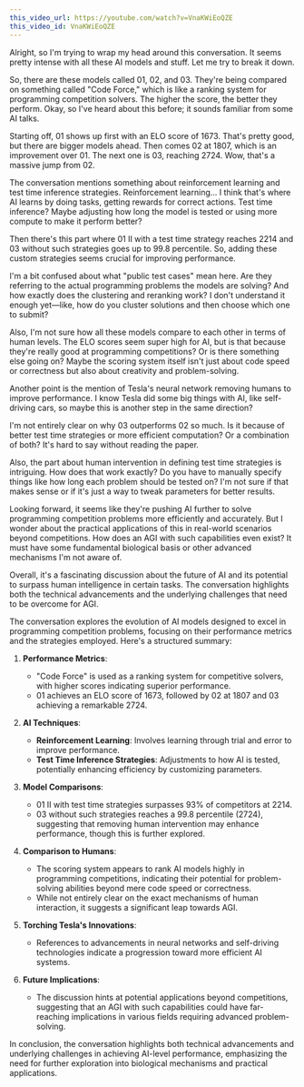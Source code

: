 ```yaml
---
this_video_url: https://youtube.com/watch?v=VnaKWiEoQZE
this_video_id: VnaKWiEoQZE
---
```

<think>
Alright, so I'm trying to wrap my head around this conversation. It seems pretty intense with all these AI models and stuff. Let me try to break it down.

So, there are these models called 01, 02, and 03. They're being compared on something called "Code Force," which is like a ranking system for programming competition solvers. The higher the score, the better they perform. Okay, so I've heard about this before; it sounds familiar from some AI talks.

Starting off, 01 shows up first with an ELO score of 1673. That's pretty good, but there are bigger models ahead. Then comes 02 at 1807, which is an improvement over 01. The next one is 03, reaching 2724. Wow, that's a massive jump from 02.

The conversation mentions something about reinforcement learning and test time inference strategies. Reinforcement learning... I think that's where AI learns by doing tasks, getting rewards for correct actions. Test time inference? Maybe adjusting how long the model is tested or using more compute to make it perform better?

Then there's this part where 01 II with a test time strategy reaches 2214 and 03 without such strategies goes up to 99.8 percentile. So, adding these custom strategies seems crucial for improving performance.

I'm a bit confused about what "public test cases" mean here. Are they referring to the actual programming problems the models are solving? And how exactly does the clustering and reranking work? I don't understand it enough yet—like, how do you cluster solutions and then choose which one to submit?

Also, I'm not sure how all these models compare to each other in terms of human levels. The ELO scores seem super high for AI, but is that because they're really good at programming competitions? Or is there something else going on? Maybe the scoring system itself isn't just about code speed or correctness but also about creativity and problem-solving.

Another point is the mention of Tesla's neural network removing humans to improve performance. I know Tesla did some big things with AI, like self-driving cars, so maybe this is another step in the same direction?

I'm not entirely clear on why 03 outperforms 02 so much. Is it because of better test time strategies or more efficient computation? Or a combination of both? It's hard to say without reading the paper.

Also, the part about human intervention in defining test time strategies is intriguing. How does that work exactly? Do you have to manually specify things like how long each problem should be tested on? I'm not sure if that makes sense or if it's just a way to tweak parameters for better results.

Looking forward, it seems like they're pushing AI further to solve programming competition problems more efficiently and accurately. But I wonder about the practical applications of this in real-world scenarios beyond competitions. How does an AGI with such capabilities even exist? It must have some fundamental biological basis or other advanced mechanisms I'm not aware of.

Overall, it's a fascinating discussion about the future of AI and its potential to surpass human intelligence in certain tasks. The conversation highlights both the technical advancements and the underlying challenges that need to be overcome for AGI.
</think>

The conversation explores the evolution of AI models designed to excel in programming competition problems, focusing on their performance metrics and the strategies employed. Here's a structured summary:

1. **Performance Metrics**: 
   - "Code Force" is used as a ranking system for competitive solvers, with higher scores indicating superior performance.
   - 01 achieves an ELO score of 1673, followed by 02 at 1807 and 03 achieving a remarkable 2724.

2. **AI Techniques**:
   - **Reinforcement Learning**: Involves learning through trial and error to improve performance.
   - **Test Time Inference Strategies**: Adjustments to how AI is tested, potentially enhancing efficiency by customizing parameters.

3. **Model Comparisons**:
   - 01 II with test time strategies surpasses 93% of competitors at 2214.
   - 03 without such strategies reaches a 99.8 percentile (2724), suggesting that removing human intervention may enhance performance, though this is further explored.

4. **Comparison to Humans**:
   - The scoring system appears to rank AI models highly in programming competitions, indicating their potential for problem-solving abilities beyond mere code speed or correctness.
   - While not entirely clear on the exact mechanisms of human interaction, it suggests a significant leap towards AGI.

5. **Torching Tesla's Innovations**:
   - References to advancements in neural networks and self-driving technologies indicate a progression toward more efficient AI systems.

6. **Future Implications**:
   - The discussion hints at potential applications beyond competitions, suggesting that an AGI with such capabilities could have far-reaching implications in various fields requiring advanced problem-solving.

In conclusion, the conversation highlights both technical advancements and underlying challenges in achieving AI-level performance, emphasizing the need for further exploration into biological mechanisms and practical applications.
